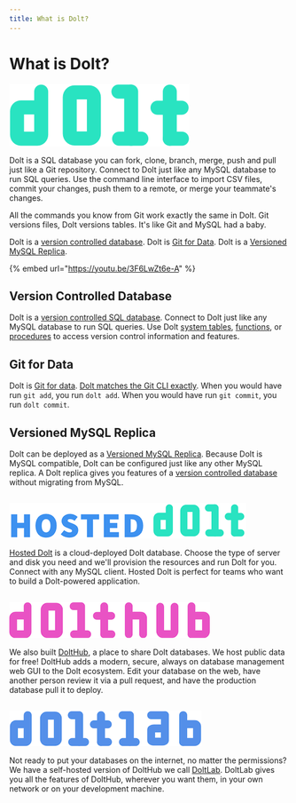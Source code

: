 ```yaml
---
title: What is Dolt?
---
```


# What is Dolt?

![](../.gitbook/assets/dolt-logo.png)

Dolt is a SQL database you can fork, clone, branch, merge, push and pull just like a Git repository. Connect to Dolt just like any MySQL database to run SQL queries. Use the command line interface to import CSV files, commit your changes, push them to a remote, or merge your teammate's changes.

All the commands you know from Git work exactly the same in Dolt. Git versions files, Dolt versions tables. It's like Git and MySQL had a baby.

Dolt is a [version controlled database](https://www.dolthub.com/blog/2021-09-17-database-version-control/). Dolt is [Git for Data](https://www.dolthub.com/blog/2020-03-06-so-you-want-git-for-data/). Dolt is a [Versioned MySQL Replica](https://www.dolthub.com/blog/2023-02-17-binlog-replication-preview/).

{% embed url="https://youtu.be/3F6LwZt6e-A" %}

## Version Controlled Database

Dolt is a [version controlled SQL database](https://www.dolthub.com/blog/2021-09-17-database-version-control/). Connect to Dolt just like any MySQL database to run SQL queries. Use Dolt [system tables](../reference/sql/version-control/dolt-system-tables.md), [functions](../reference/sql/version-control/dolt-sql-functions.md), or [procedures](../reference/sql/version-control/dolt-sql-procedures.md) to access version control information and features. 

## Git for Data

Dolt is [Git for data](https://www.dolthub.com/blog/2020-03-06-so-you-want-git-for-data/). [Dolt matches the Git CLI exactly](../reference/cli.md). When you would have run `git add`, you run `dolt add`. When you would have run `git commit`, you run `dolt commit`.

## Versioned MySQL Replica

Dolt can be deployed as a [Versioned MySQL Replica](https://www.dolthub.com/blog/2023-03-15-getting-started-versioned-mysql-replica/). Because Dolt is MySQL compatible, Dolt can be configured just like any other MySQL replica. A Dolt replica gives you features of a [version controlled database](https://www.dolthub.com/blog/2021-09-17-database-version-control/) without migrating from MySQL.

##

![](../.gitbook/assets/hosted-logo.png)

[Hosted Dolt](https://hosted.doltdb.com) is a cloud-deployed Dolt database. Choose the type of server and disk you need and we'll provision the resources and run Dolt for you. Connect with any MySQL client. Hosted Dolt is perfect for teams who want to build a Dolt-powered application. 

##

![](../.gitbook/assets/dolthub-logo.png)

We also built [DoltHub](https://www.dolthub.com), a place to share Dolt databases. We host public data for free! DoltHub adds a modern, secure, always on database management web GUI to the Dolt ecosystem. Edit your database on the web, have another person review it via a pull request, and have the production database pull it to deploy.

##

![](../.gitbook/assets/doltlab-logo.png)

Not ready to put your databases on the internet, no matter the permissions? We have a self-hosted version of DoltHub we call [DoltLab](https://www.doltlab.com). DoltLab gives you all the features of DoltHub, wherever you want them, in your own network or on your development machine.
